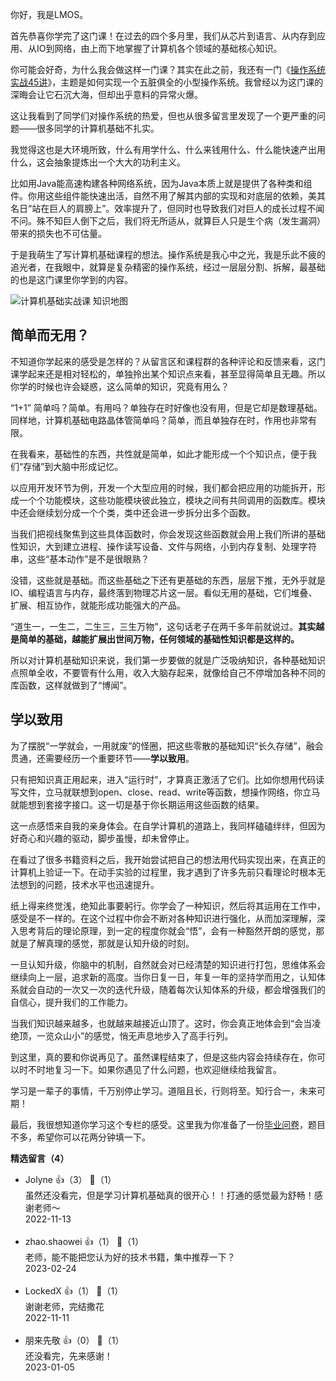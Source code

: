 你好，我是LMOS。

首先恭喜你学完了这门课！在过去的四个多月里，我们从芯片到语言、从内存到应用、从IO到网络，由上而下地掌握了计算机各个领域的基础核心知识。

你可能会好奇，为什么我会做这样一门课？其实在此之前，我还有一门《[操作系统实战45讲](https://time.geekbang.org/column/intro/100078401)》，主题是如何实现一个五脏俱全的小型操作系统。我曾经以为这门课的深晦会让它石沉大海，但却出乎意料的异常火爆。

这让我看到了同学们对操作系统的热爱，但也从很多留言里发现了一个更严重的问题——很多同学的计算机基础不扎实。

我觉得这也是大环境所致，什么有用学什么、什么来钱用什么、什么能快速产出用什么，这会抽象提炼出一个大大的功利主义。

比如用Java能高速构建各种网络系统，因为Java本质上就是提供了各种类和组件。你用这些组件能快速出活，自然不用了解其内部的实现和对底层的依赖，美其名日“站在巨人的肩膀上”。效率提升了，但同时也导致我们对巨人的成长过程不闻不问。殊不知巨人倒下之后，我们将无所适从，就算巨人只是生个病（发生漏洞）带来的损失也不可估量。

于是我萌生了写计算机基础课程的想法。操作系统是我心中之光，我是乐此不疲的追光者，在我眼中，就算是复杂精密的操作系统，经过一层层分割、拆解，最基础的也是这门课里你学到的内容。

![](https://static001.geekbang.org/resource/image/d5/d2/d5e2521fd2a878ab7ab71c83dcbfd5d2.jpg?wh=3900x2814 "计算机基础实战课 知识地图")

## 简单而无用？

不知道你学起来的感受是怎样的？从留言区和课程群的各种评论和反馈来看，这门课学起来还是相对轻松的，单独拎出某个知识点来看，甚至显得简单且无趣。所以你学的时候也许会疑惑，这么简单的知识，究竟有用么？

“1+1” 简单吗？简单。有用吗？单独存在时好像也没有用，但是它却是数理基础。同样地，计算机基础电路晶体管简单吗？简单，而且单独存在时，作用也非常有限。

在我看来，基础性的东西，共性就是简单，如此才能形成一个个知识点，便于我们“存储”到大脑中形成记忆。

以应用开发环节为例，开发一个大型应用的时候，我们都会把应用的功能拆开，形成一个个功能模块，这些功能模块彼此独立，模块之间有共同调用的函数库。模块中还会继续划分成一个个类，类中还会进一步拆分出多个函数。

当我们把视线聚焦到这些具体函数时，你会发现这些函数就会用上我们所讲的基础性知识，大到建立进程、操作读写设备、文件与网络，小到内存复制、处理字符串，这些“基本动作”是不是很眼熟？

没错，这些就是基础。而这些基础之下还有更基础的东西，层层下推，无外乎就是IO、编程语言与内存，最终落到物理芯片这一层。看似无用的基础，它们堆叠、扩展、相互协作，就能形成功能强大的产品。

“道生一，一生二，二生三，三生万物”，这句话老子在两千多年前就说过。**其实越是简单的基础，越能扩展出世间万物，任何领域的基础性知识都是这样的。**

所以对计算机基础知识来说，我们第一步要做的就是广泛吸纳知识，各种基础知识点照单全收，不要管有什么用，收入大脑存起来，就像给自己不停增加各种不同的库函数，这样就做到了“博闻”。

## 学以致用

为了摆脱“一学就会，一用就废”的怪圈，把这些零散的基础知识“长久存储”，融会贯通，还需要经历一个重要环节——**学以致用**。

只有把知识真正用起来，进入“运行时”，才算真正激活了它们。比如你想用代码读写文件，立马就联想到open、close、read、write等函数，想操作网络，你立马就能想到套接字接口。这一切是基于你长期运用这些函数的结果。

这一点感悟来自我的亲身体会。在自学计算机的道路上，我同样磕磕绊绊，但因为好奇心和兴趣的驱动，脚步虽慢，却未曾停止。

在看过了很多书籍资料之后，我开始尝试把自己的想法用代码实现出来，在真正的计算机上验证一下。在动手实验的过程里，我才遇到了许多先前只看理论时根本无法想到的问题，技术水平也迅速提升。

纸上得来终觉浅，绝知此事要躬行。你学会了一种知识，然后将其运用在工作中，感受是不一样的。在这个过程中你会不断对各种知识进行强化，从而加深理解，深入思考背后的理论原理，到一定的程度你就会“悟”，会有一种豁然开朗的感觉，那就是了解真理的感觉，那就是认知升级的时刻。

一旦认知升级，你脑中的机制，自然就会对已经清楚的知识进行打包，思维体系会继续向上一层，追求新的高度。当你日复一日，年复一年的坚持学而用之，认知体系就会自动的一次又一次的迭代升级，随着每次认知体系的升级，都会增强我们的自信心，提升我们的工作能力。

当我们知识越来越多，也就越来越接近山顶了。这时，你会真正地体会到“会当凌绝顶，一览众山小”的感觉，悄无声息地步入了高手行列。

到这里，真的要和你说再见了。虽然课程结束了，但是这些内容会持续存在，你可以时不时地复习一下。如果你遇见了什么问题，也欢迎继续给我留言。

学习是一辈子的事情，千万别停止学习。道阻且长，行则将至。知行合一，未来可期！

最后，我很想知道你学习这个专栏的感受。这里我为你准备了一份[毕业问卷](https://jinshuju.net/f/jvGCBg)，题目不多，希望你可以花两分钟填一下。
<div><strong>精选留言（4）</strong></div><ul>
<li><span>Jolyne</span> 👍（3） 💬（1）<div>虽然还没看完，但是学习计算机基础真的很开心！！打通的感觉最为舒畅！感谢老师～</div>2022-11-13</li><br/><li><span>zhao.shaowei</span> 👍（1） 💬（1）<div>老师，能不能把您认为好的技术书籍，集中推荐一下？</div>2023-02-24</li><br/><li><span>LockedX</span> 👍（1） 💬（1）<div>谢谢老师，完结撒花</div>2022-11-11</li><br/><li><span>朋来先敬</span> 👍（0） 💬（1）<div>还没看完，先来感谢！</div>2023-01-05</li><br/>
</ul>